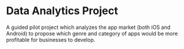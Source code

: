 # Data Analytics Project
A guided pilot project which analyzes the app market (both iOS and Android) to propose which genre and category of apps would be more profitable for businesses to develop.
